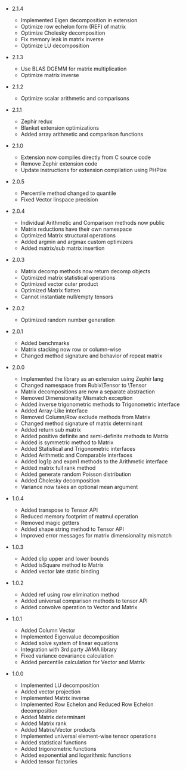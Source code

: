 - 2.1.4
    - Implemented Eigen decomposition in extension
    - Optimize row echelon form (REF) of matrix
    - Optimize Cholesky decomposition
    - Fix memory leak in matrix inverse
    - Optimize LU decomposition

- 2.1.3
    - Use BLAS DGEMM for matrix multiplication
    - Optimize matrix inverse

- 2.1.2
    - Optimize scalar arithmetic and comparisons

- 2.1.1
    - Zephir redux
    - Blanket extension optimizations
    - Added array arithmetic and comparison functions

- 2.1.0
    - Extension now compiles directly from C source code
    - Remove Zephir extension code
    - Update instructions for extension compilation using PHPize

- 2.0.5
    - Percentile method changed to quantile
    - Fixed Vector linspace precision

- 2.0.4
    - Individual Arithmetic and Comparison methods now public
    - Matrix reductions have their own namespace
    - Optimized Matrix structural operations
    - Added argmin and argmax custom optimizers
    - Added matrix/sub matrix insertion

- 2.0.3
    - Matrix decomp methods now return decomp objects
    - Optimized matrix statistical operations
    - Optimized vector outer product
    - Optimized Matrix flatten
    - Cannot instantiate null/empty tensors

- 2.0.2
    - Optimized random number generation

- 2.0.1
    - Added benchmarks
    - Matrix stacking now row or column-wise
    - Changed method signature and behavior of repeat matrix

- 2.0.0
    - Implemented the library as an extension using Zephir lang
    - Changed namespace from Rubix\Tensor to \Tensor
    - Matrix decompositions are now a separate abstraction
    - Removed Dimensionality Mismatch exception
    - Added inverse trigonometric methods to Trigonometric interface
    - Added Array-Like interface
    - Removed Column/Row exclude methods from Matrix
    - Changed method signature of matrix determinant
    - Added return sub matrix
    - Added positive definite and semi-definite methods to Matrix
    - Added is symmetric method to Matrix
    - Added Statistical and Trigonometric interfaces
    - Added Arithmetic and Comparable interfaces
    - Added log1p and expm1 methods to the Arithmetic interface
    - Added matrix full rank method
    - Added generate random Poisson distribution
    - Added Cholesky decomposition
    - Variance now takes an optional mean argument

- 1.0.4
    - Added transpose to Tensor API
    - Reduced memory footprint of matmul operation
    - Removed magic getters
    - Added shape string method to Tensor API
    - Improved error messages for matrix dimensionality mismatch

- 1.0.3
    - Added clip upper and lower bounds
    - Added isSquare method to Matrix
    - Added vector late static binding

- 1.0.2
    - Added ref using row elimination method
    - Added universal comparison methods to tensor API
    - Added convolve operation to Vector and Matrix

- 1.0.1
    - Added Column Vector
    - Implemented Eigenvalue decomposition
    - Added solve system of linear equations
    - Integration with 3rd party JAMA library
    - Fixed variance covariance calculation
    - Added percentile calculation for Vector and Matrix

- 1.0.0
    - Implemented LU decomposition
    - Added vector projection
    - Implemented Matrix inverse
    - Implemented Row Echelon and Reduced Row Echelon decomposition
    - Added Matrix determinant
    - Added Matrix rank
    - Added Matrix/Vector products
    - Implemented universal element-wise tensor operations
    - Added statistical functions
    - Added trigonometric functions
    - Added exponential and logarithmic functions
    - Added tensor factories

